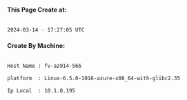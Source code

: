 
   
#### This Page Create at:

```bash

2024-03-14 - 17:27:05 UTC

```

#### Create By Machine:

```bash

Host Name : fv-az914-566

platform  : Linux-6.5.0-1016-azure-x86_64-with-glibc2.35

Ip Local  : 10.1.0.195

```

